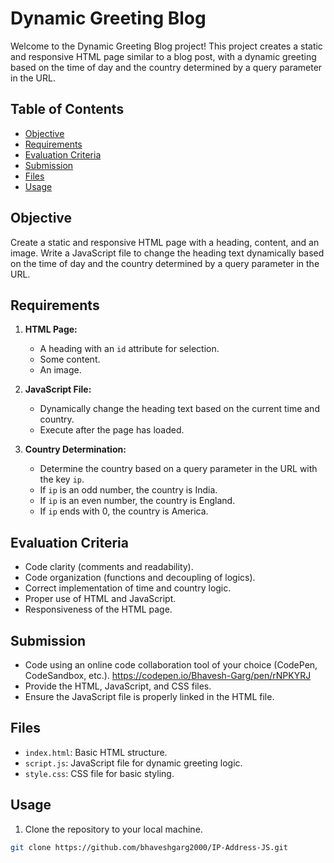 # Dynamic Greeting Blog

Welcome to the Dynamic Greeting Blog project! This project creates a static and responsive HTML page similar to a blog post, with a dynamic greeting based on the time of day and the country determined by a query parameter in the URL.

## Table of Contents

- [Objective](#objective)
- [Requirements](#requirements)
- [Evaluation Criteria](#evaluation-criteria)
- [Submission](#submission)
- [Files](#files)
- [Usage](#usage)

## Objective

Create a static and responsive HTML page with a heading, content, and an image. Write a JavaScript file to change the heading text dynamically based on the time of day and the country determined by a query parameter in the URL.

## Requirements

1. **HTML Page:**
   - A heading with an `id` attribute for selection.
   - Some content.
   - An image.

2. **JavaScript File:**
   - Dynamically change the heading text based on the current time and country.
   - Execute after the page has loaded.

3. **Country Determination:**
   - Determine the country based on a query parameter in the URL with the key `ip`.
   - If `ip` is an odd number, the country is India.
   - If `ip` is an even number, the country is England.
   - If `ip` ends with 0, the country is America.

## Evaluation Criteria

- Code clarity (comments and readability).
- Code organization (functions and decoupling of logics).
- Correct implementation of time and country logic.
- Proper use of HTML and JavaScript.
- Responsiveness of the HTML page.

## Submission

- Code using an online code collaboration tool of your choice (CodePen, CodeSandbox, etc.).
https://codepen.io/Bhavesh-Garg/pen/rNPKYRJ
- Provide the HTML, JavaScript, and CSS files.
- Ensure the JavaScript file is properly linked in the HTML file.

## Files

- `index.html`: Basic HTML structure.
- `script.js`: JavaScript file for dynamic greeting logic.
- `style.css`: CSS file for basic styling.

## Usage

1. Clone the repository to your local machine.

```bash
git clone https://github.com/bhaveshgarg2000/IP-Address-JS.git
